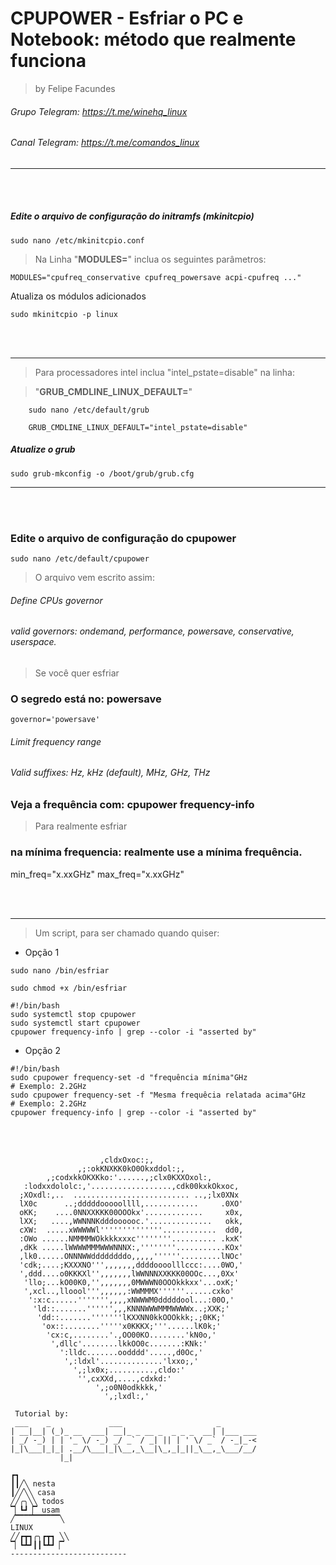 # CPUPOWER        - Esfriar o PC e Notebook: método que realmente funciona

> by Felipe Facundes
###### Grupo Telegram: https://t.me/winehq_linux
###### Canal Telegram: https://t.me/comandos_linux
------------------------------------------------------------------

<br></br>

##### Edite o arquivo de configuração do initramfs (mkinitcpio)

    sudo nano /etc/mkinitcpio.conf

> Na Linha "**MODULES=**" inclua os seguintes parâmetros:

    MODULES="cpufreq_conservative cpufreq_powersave acpi-cpufreq ..."

Atualiza os módulos adicionados

    sudo mkinitcpio -p linux

<br></br>


------------------------------------------------------------------

  > Para processadores intel inclua "intel_pstate=disable" na linha:

  > "**GRUB_CMDLINE_LINUX_DEFAULT=**"
    
```
    sudo nano /etc/default/grub

    GRUB_CMDLINE_LINUX_DEFAULT="intel_pstate=disable"
```

##### Atualize o grub

    sudo grub-mkconfig -o /boot/grub/grub.cfg
------------------------------------------------------------------

<br></br>

### Edite o arquivo de configuração do cpupower

    sudo nano /etc/default/cpupower

> O arquivo vem escrito assim:

###### Define CPUs governor
###### valid governors: ondemand, performance, powersave, conservative, userspace.

> Se você quer esfriar

### O segredo está no: powersave

    governor='powersave'

###### Limit frequency range
###### Valid suffixes: Hz, kHz (default), MHz, GHz, THz

### Veja a frequência com: cpupower frequency-info

> Para realmente esfriar

### na mínima frequencia: realmente use a mínima frequência.

min_freq="x.xxGHz"
max_freq="x.xxGHz"

<br></br>


------------------------------------------------------------------

  > Um script, para ser chamado quando quiser:
  
  - Opção 1

  `sudo nano /bin/esfriar`

  `sudo chmod +x /bin/esfriar`

```
#!/bin/bash
sudo systemctl stop cpupower
sudo systemctl start cpupower
cpupower frequency-info | grep --color -i "asserted by"
```

  - Opção 2

```
#!/bin/bash
sudo cpupower frequency-set -d "frequência mínima"GHz                   # Exemplo: 2.2GHz
sudo cpupower frequency-set -f "Mesma frequêcia relatada acima"GHz      # Exemplo: 2.2GHz
cpupower frequency-info | grep --color -i "asserted by"
```

<br></br>


```
                    ,cldxOxoc:;,
               ,;:okKNXKK0kO0Okxddol:;,
        ,;codxkkOKXKko:'......,;clx0KXXOxol:,
   :lodxxdololc:,'..................,cdk00kxkOkxoc,
  ;XOxdl:,..  .......................... ..,;lx0XNx
  lX0c      ..;dddddooooollll,............     .0XO'
  oKK;    ....0NNXXKKK00OOOkx'.............     x0x,
  lXX;   ....,WWNNNKdddoooooc.'..............   okk,
  cXW:  .....xWWWWWl''''''''''''''............  dd0,
  :OWo ......NMMMMWOkkkkxxxc''''''''.......... .kxK'
  ,dKk .....lWWWWMMMWWWNNNX:,''''''''...........KOx'
  ,lk0......ONNNWWddddddddo,,,,,''''''.........lNOc'
  'cdk;....;KXXXNO''',,,,,,,ddddoooolllccc:....0WO,'
  ',ddd....o0KKKXl'',,,,,,,lWWNNNXXKKK00OOc...,0Xx'
   'llo;...kO00K0,'',,,,,,,0MWWWN0OOOkkkxx'...oxK;'
   ',xcl..,lloool''',,,,,,:WWMMMX''''''......cxko'
    ':x:c......''''''',,,,xNWWWM0dddddool...:00O,'
     'ld::.......'''''',,,KNNNWWWMMMWWWWx..;XXK;'
      'dd::.......'''''''lKXXNN0kkOOOkkk;.;0KK;'
       'ox::........'''''x0KKKX;'''......lK0k;'
        'cx:c,........'.,OO00KO........'kN0o,'
         ',dllc'........lkkOO0c.......:KNk:'
           ':lldc.......oodddd'.....,d0Oc,'
            ',:ldxl'..............'lxxo;,'
              ',;lx0x;..........,cldo:'
               '',cxXXd,....,cdxkd:'
                   ',;o0N0odkkkk,'
                     ',;lxdl:,'
 
 Tutorial by:
 ___    _             ___                     _
| __|__| (_)_ __  ___| __|_ _ __ _  _ _ _  __| |___ ___
| _/ -_) | | '_ \/ -_) _/ _` / _| || | ' \/ _` / -_|_-<
|_|\___|_|_| .__/\___|_|\__,_\__|\_,_|_||_\__,_\___/__/
           |_|

┏┓
┃┃╱╲ nesta
┃╱╱╲╲ casa
╱╱╭╮╲╲ todos
▔▏┗┛▕▔ usam
╱▔▔▔▔▔▔▔▔▔▔╲
LINUX
╱╱┏┳┓╭╮┏┳┓ ╲╲
▔▏┗┻┛┃┃┗┻┛▕▔
--------------------------
```

